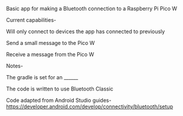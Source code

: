Basic app for making a Bluetooth connection to a Raspberry Pi Pico W


Current capabilities-

Will only connect to devices the app has connected to previously

Send a small message to the Pico W

Receive a message from the Pico W


Notes-

The gradle is set for an ______

The code is written to use Bluetooth Classic



Code adapted from Android Studio guides-
https://developer.android.com/develop/connectivity/bluetooth/setup
